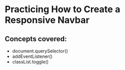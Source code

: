 # Practicing How to Create a Responsive Navbar
## Concepts covered:
- document.querySelector()
- addEventListener()
- classList.toggle()